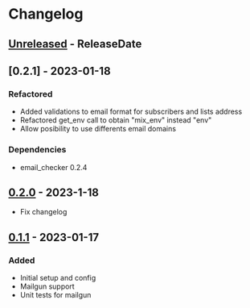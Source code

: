 # Changelog
<!-- next-header -->
## [Unreleased] - ReleaseDate

## [0.2.1] - 2023-01-18
### Refactored
* Added validations to email format for subscribers and lists address
* Refactored get_env call to obtain "mix_env" instead "env"
* Allow posibility to use differents email domains

### Dependencies
* email_checker 0.2.4

## [0.2.0] - 2023-1-18
* Fix changelog

## [0.1.1] - 2023-01-17
### Added
* Initial setup and config
* Mailgun support
* Unit tests for mailgun

<!-- next-url -->
[Unreleased]: https://github.com/wois-org/papelillo/compare/v0.2.1...HEAD
[0.2.0]: https://github.com/wois-org/papelillo/compare/v0.2.0...v0.2.1
[0.2.0]: https://github.com/wois-org/papelillo/compare/v0.1.1...v0.2.0
[0.1.1]: https://github.com/wois-org/notif-api/compare/v0.1.0...v0.1.1